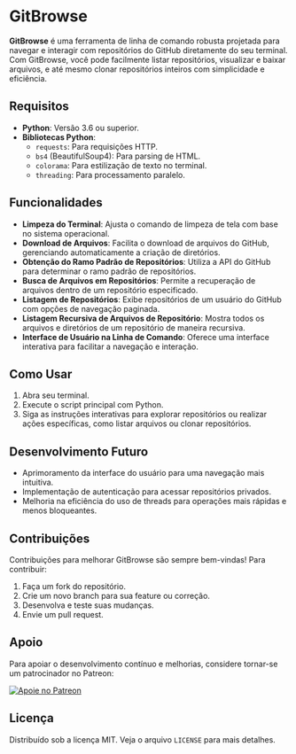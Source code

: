 # GitBrowse

**GitBrowse** é uma ferramenta de linha de comando robusta projetada para navegar e interagir com repositórios do GitHub diretamente do seu terminal. Com GitBrowse, você pode facilmente listar repositórios, visualizar e baixar arquivos, e até mesmo clonar repositórios inteiros com simplicidade e eficiência.

## Requisitos
- **Python**: Versão 3.6 ou superior.
- **Bibliotecas Python**:
  - `requests`: Para requisições HTTP.
  - `bs4` (BeautifulSoup4): Para parsing de HTML.
  - `colorama`: Para estilização de texto no terminal.
  - `threading`: Para processamento paralelo.

## Funcionalidades

- **Limpeza do Terminal**: Ajusta o comando de limpeza de tela com base no sistema operacional.
- **Download de Arquivos**: Facilita o download de arquivos do GitHub, gerenciando automaticamente a criação de diretórios.
- **Obtenção do Ramo Padrão de Repositórios**: Utiliza a API do GitHub para determinar o ramo padrão de repositórios.
- **Busca de Arquivos em Repositórios**: Permite a recuperação de arquivos dentro de um repositório especificado.
- **Listagem de Repositórios**: Exibe repositórios de um usuário do GitHub com opções de navegação paginada.
- **Listagem Recursiva de Arquivos de Repositório**: Mostra todos os arquivos e diretórios de um repositório de maneira recursiva.
- **Interface de Usuário na Linha de Comando**: Oferece uma interface interativa para facilitar a navegação e interação.

## Como Usar

1. Abra seu terminal.
2. Execute o script principal com Python.
3. Siga as instruções interativas para explorar repositórios ou realizar ações específicas, como listar arquivos ou clonar repositórios.

## Desenvolvimento Futuro

- Aprimoramento da interface do usuário para uma navegação mais intuitiva.
- Implementação de autenticação para acessar repositórios privados.
- Melhoria na eficiência do uso de threads para operações mais rápidas e menos bloqueantes.

## Contribuições

Contribuições para melhorar GitBrowse são sempre bem-vindas! Para contribuir:

1. Faça um fork do repositório.
2. Crie um novo branch para sua feature ou correção.
3. Desenvolva e teste suas mudanças.
4. Envie um pull request.

## Apoio

Para apoiar o desenvolvimento contínuo e melhorias, considere tornar-se um patrocinador no Patreon:

[![Apoie no Patreon](https://patreon.com/SimpleDioney?utm_medium=unknown&utm_source=join_link&utm_campaign=creatorshare_creator&utm_content=copyLink)](https://patreon.com/SimpleDioney)

## Licença

Distribuído sob a licença MIT. Veja o arquivo `LICENSE` para mais detalhes.

